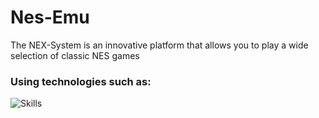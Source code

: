 # Nes-Emu

The NEX-System is an innovative platform that allows you to play a wide selection of classic NES games

### Using technologies such as:
<img align="center" alt="Skills" src="https://skillicons.dev/icons?i=js,nodejs,css,html&perline=6">
